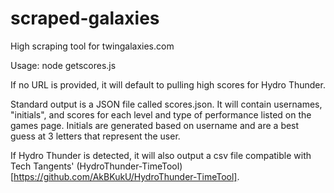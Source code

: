 # scraped-galaxies
High scraping tool for twingalaxies.com

Usage:
node getscores.js <URL>

If no URL is provided, it will default to pulling high scores for Hydro Thunder.

Standard output is a JSON file called scores.json. It will contain usernames, "initials", and scores for each level and type of performance listed on the games page.
Initials are generated based on username and are a best guess at 3 letters that represent the user.

If Hydro Thunder is detected, it will also output a csv file compatible with Tech Tangents' (HydroThunder-TimeTool)[https://github.com/AkBKukU/HydroThunder-TimeTool].